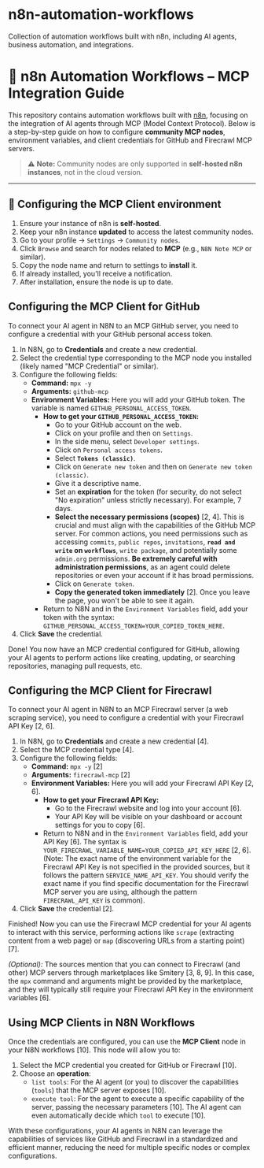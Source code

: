 # n8n-automation-workflows

Collection of automation workflows built with n8n, including AI agents, business automation, and integrations.

# 🧠 n8n Automation Workflows – MCP Integration Guide

This repository contains automation workflows built with [n8n](https://n8n.io/), focusing on the integration of AI agents through MCP (Model Context Protocol). Below is a step-by-step guide on how to configure **community MCP nodes**, environment variables, and client credentials for GitHub and Firecrawl MCP servers.

> ⚠️ **Note:** Community nodes are only supported in **self-hosted n8n instances**, not in the cloud version.

---

## 🚀 Configuring the MCP Client environment

1. Ensure your instance of n8n is **self-hosted**.
2. Keep your n8n instance **updated** to access the latest community nodes.
3. Go to your profile → `Settings` → `Community nodes`.
4. Click `Browse` and search for nodes related to **MCP** (e.g., `N8N Note MCP` or similar).
5. Copy the node name and return to settings to **install** it.
6. If already installed, you'll receive a notification.
7. After installation, ensure the node is up to date.

## Configuring the MCP Client for GitHub

To connect your AI agent in N8N to an MCP GitHub server, you need to configure a credential with your GitHub personal access token.

1.  In N8N, go to **Credentials** and create a new credential.
2.  Select the credential type corresponding to the MCP node you installed (likely named "MCP Credential" or similar).
3.  Configure the following fields:
    - **Command:** `mpx -y`
    - **Arguments:** `github-mcp`
    - **Environment Variables:** Here you will add your GitHub token. The variable is named `GITHUB_PERSONAL_ACCESS_TOKEN`.
      - **How to get your `GITHUB_PERSONAL_ACCESS_TOKEN`:**
        - Go to your GitHub account on the web.
        - Click on your profile and then on `Settings`.
        - In the side menu, select `Developer settings`.
        - Click on `Personal access tokens`.
        - Select **`Tokens (classic)`**.
        - Click on `Generate new token` and then on `Generate new token (classic)`.
        - Give it a descriptive name.
        - Set an **expiration** for the token (for security, do not select "No expiration" unless strictly necessary). For example, 7 days.
        - **Select the necessary permissions (scopes)** [2, 4]. This is crucial and must align with the capabilities of the GitHub MCP server. For common actions, you need permissions such as accessing `commits`, `public repos`, `invitations`, **`read and write` on `workflows`**, `write package`, and potentially some `admin.org` permissions. **Be extremely careful with administration permissions**, as an agent could delete repositories or even your account if it has broad permissions.
        - Click on `Generate token`.
        - **Copy the generated token immediately** [2]. Once you leave the page, you won't be able to see it again.
      - Return to N8N and in the `Environment Variables` field, add your token with the syntax: `GITHUB_PERSONAL_ACCESS_TOKEN=YOUR_COPIED_TOKEN_HERE`.
4.  Click **Save** the credential.

Done! You now have an MCP credential configured for GitHub, allowing your AI agents to perform actions like creating, updating, or searching repositories, managing pull requests, etc.

## Configuring the MCP Client for Firecrawl

To connect your AI agent in N8N to an MCP Firecrawl server (a web scraping service), you need to configure a credential with your Firecrawl API Key [2, 6].

1.  In N8N, go to **Credentials** and create a new credential [4].
2.  Select the MCP credential type [4].
3.  Configure the following fields:
    - **Command:** `mpx -y` [2]
    - **Arguments:** `firecrawl-mcp` [2]
    - **Environment Variables:** Here you will add your Firecrawl API Key [2, 6].
      - **How to get your Firecrawl API Key:**
        - Go to the Firecrawl website and log into your account [6].
        - Your API Key will be visible on your dashboard or account settings for you to copy [6].
      - Return to N8N and in the `Environment Variables` field, add your API Key [6]. The syntax is `YOUR_FIRECRAWL_VARIABLE_NAME=YOUR_COPIED_API_KEY_HERE` [2, 6]. (Note: The exact name of the environment variable for the Firecrawl API Key is not specified in the provided sources, but it follows the pattern `SERVICE_NAME_API_KEY`. You should verify the exact name if you find specific documentation for the Firecrawl MCP server you are using, although the pattern `FIRECRAWL_API_KEY` is common).
4.  Click **Save** the credential [2].

Finished! Now you can use the Firecrawl MCP credential for your AI agents to interact with this service, performing actions like `scrape` (extracting content from a web page) or `map` (discovering URLs from a starting point) [7].

_(Optional):_ The sources mention that you can connect to Firecrawl (and other) MCP servers through marketplaces like Smitery [3, 8, 9]. In this case, the `mpx` command and arguments might be provided by the marketplace, and they will typically still require your Firecrawl API Key in the environment variables [6].

## Using MCP Clients in N8N Workflows

Once the credentials are configured, you can use the **MCP Client** node in your N8N workflows [10]. This node will allow you to:

1.  Select the MCP credential you created for GitHub or Firecrawl [10].
2.  Choose an **operation**:
    - `list tools`: For the AI agent (or you) to discover the capabilities (`tools`) that the MCP server exposes [10].
    - `execute tool`: For the agent to execute a specific capability of the server, passing the necessary parameters [10]. The AI agent can even automatically decide which `tool` to execute [10].

With these configurations, your AI agents in N8N can leverage the capabilities of services like GitHub and Firecrawl in a standardized and efficient manner, reducing the need for multiple specific nodes or complex configurations.
